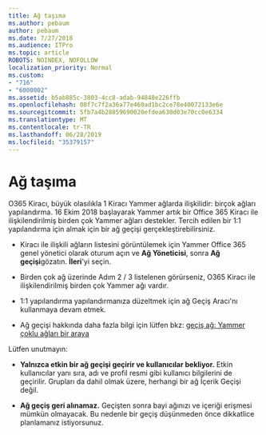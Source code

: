 ```yaml
---
title: Ağ taşıma
ms.author: pebaum
author: pebaum
ms.date: 7/27/2018
ms.audience: ITPro
ms.topic: article
ROBOTS: NOINDEX, NOFOLLOW
localization_priority: Normal
ms.custom:
- "716"
- "6000002"
ms.assetid: b5ab885c-3803-4cc8-adab-94848e226ffb
ms.openlocfilehash: 08f7c7f2a36a77e460ad1bc2ce78e40072133e6e
ms.sourcegitcommit: 5fb7a4b28859690020efdea630d03e70cc0e6334
ms.translationtype: MT
ms.contentlocale: tr-TR
ms.lasthandoff: 06/28/2019
ms.locfileid: "35379157"
---
```

# <a name="network-migration"></a>Ağ taşıma

O365 Kiracı, büyük olasılıkla 1 Kiracı Yammer ağlarda ilişkilidir: birçok ağları yapılandırma. 16 Ekim 2018 başlayarak Yammer artık bir Office 365 Kiracı ile ilişkilendirilmiş birden çok Yammer ağları destekler. Tercih edilen bir 1:1 yapılandırma için almak için bir ağ geçişi gerçekleştirebilirsiniz.
  
- Kiracı ile ilişkili ağların listesini görüntülemek için Yammer Office 365 genel yönetici olarak oturum açın ve **Ağ Yöneticisi**, sonra **Ağ geçişi**gözatın. **İleri**'yi seçin.

- Birden çok ağ üzerinde Adım 2 / 3 listelenen görürseniz, O365 Kiracı ile ilişkilendirilmiş birden çok Yammer ağı vardır.

- 1:1 yapılandırma yapılandırmanıza düzeltmek için ağ Geçiş Aracı'nı kullanmaya devam etmek.

- Ağ geçişi hakkında daha fazla bilgi için lütfen bkz: [geçiş ağ: Yammer çoklu ağları bir araya](https://support.office.com/article/a22c1b20-9231-4ce2-a916-392b1056d002)

Lütfen unutmayın:
  
- **Yalnızca etkin bir ağ geçişi geçirir ve kullanıcılar bekliyor.** Etkin kullanıcılar yanı sıra, adı ve profil resmi gibi kullanıcı bilgilerini de geçirilir. Grupları da dahil olmak üzere, herhangi bir ağ İçerik Geçişi değil.

- **Ağ geçiş geri alınamaz.** Geçişten sonra bayi ağınızı ve içeriği erişmesi mümkün olmayacak. Bu nedenle bir geçiş düşünmeden önce dikkatlice planlamanız istiyorsunuz.
